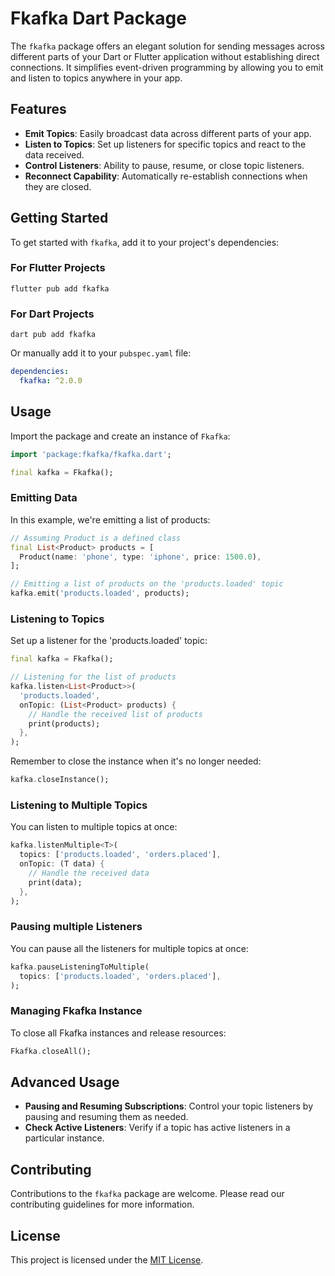 # Fkafka Dart Package

The `fkafka` package offers an elegant solution for sending messages across different parts of your Dart or Flutter application without establishing direct connections. It simplifies event-driven programming by allowing you to emit and listen to topics anywhere in your app.

## Features

- **Emit Topics**: Easily broadcast data across different parts of your app.
- **Listen to Topics**: Set up listeners for specific topics and react to the data received.
- **Control Listeners**: Ability to pause, resume, or close topic listeners.
- **Reconnect Capability**: Automatically re-establish connections when they are closed.

## Getting Started

To get started with `fkafka`, add it to your project's dependencies:

### For Flutter Projects
```console
flutter pub add fkafka
```

### For Dart Projects
```console
dart pub add fkafka
```

Or manually add it to your `pubspec.yaml` file:

```yaml
dependencies:
  fkafka: ^2.0.0
```

## Usage

Import the package and create an instance of `Fkafka`:

```dart
import 'package:fkafka/fkafka.dart';

final kafka = Fkafka();
```

### Emitting Data

In this example, we're emitting a list of products:

```dart
// Assuming Product is a defined class
final List<Product> products = [
  Product(name: 'phone', type: 'iphone', price: 1500.0),
];

// Emitting a list of products on the 'products.loaded' topic
kafka.emit('products.loaded', products);
```

### Listening to Topics

Set up a listener for the 'products.loaded' topic:

```dart
final kafka = Fkafka();

// Listening for the list of products
kafka.listen<List<Product>>(
  'products.loaded',
  onTopic: (List<Product> products) {
    // Handle the received list of products
    print(products);
  },
);
```

Remember to close the instance when it's no longer needed:

```dart
kafka.closeInstance();
```

### Listening to Multiple Topics

You can listen to multiple topics at once:

```dart
kafka.listenMultiple<T>(
  topics: ['products.loaded', 'orders.placed'],
  onTopic: (T data) {
    // Handle the received data
    print(data);
  },
);
```

### Pausing multiple Listeners

You can pause all the listeners for multiple topics at once:

```dart
kafka.pauseListeningToMultiple(
  topics: ['products.loaded', 'orders.placed'],
);
```

### Managing Fkafka Instance

To close all Fkafka instances and release resources:

```dart
Fkafka.closeAll();
```

## Advanced Usage

- **Pausing and Resuming Subscriptions**: Control your topic listeners by pausing and resuming them as needed.
- **Check Active Listeners**: Verify if a topic has active listeners in a particular instance.

## Contributing

Contributions to the `fkafka` package are welcome. Please read our contributing guidelines for more information.

## License

This project is licensed under the [MIT License](LICENSE).
